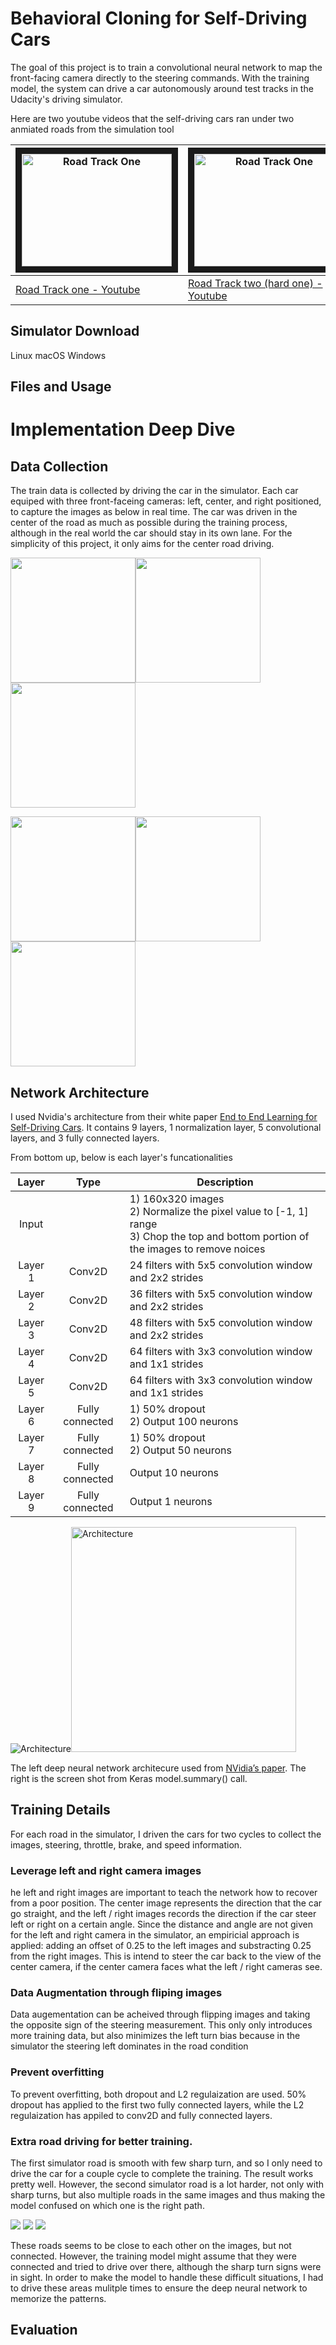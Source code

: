 # Behavioral Cloning for Self-Driving Cars

The goal of this project is to train a convolutional neural network to map the front-facing camera directly to the steering commands. With the training model, the system can drive a car autonomously around test tracks in the Udacity's driving simulator.

Here are two youtube videos that the self-driving cars ran under two anmiated roads from the simulation tool

| <a href="http://www.youtube.com/watch?feature=player_embedded&v=L6MeuvmfgOM" target="_blank"><img src="http://img.youtube.com/vi/L6MeuvmfgOM/0.jpg" alt="Road Track One" width="240" height="180" border="10" /></a> | <a href="http://www.youtube.com/watch?feature=player_embedded&v=MueOlce4iXw" target="_blank"><img src="http://img.youtube.com/vi/MueOlce4iXw/0.jpg" alt="Road Track One" width="240" height="180" border="10" /></a> |
|---|---|
|[Road Track one - Youtube](https://youtu.be/L6MeuvmfgOM)|[Road Track two (hard one) - Youtube](https://youtu.be/MueOlce4iXw) |

## Simulator Download
Linux
macOS
Windows

## Files and Usage

# Implementation Deep Dive

## Data Collection
The train data is collected by driving the car in the simulator. Each car equiped with three front-faceing cameras: left, center, and right positioned, to capture the images as below in real time. The car was driven in the center of the road as much as possible during the training process, although in the real world the car should stay in its own lane. For the simplicity of this project, it only aims for the center road driving.

<img src="images/left_1.jpg" width="200"><img src="images/center_1.jpg" width="200"><img src="images/right_1.jpg" width="200">

<img src="images/left_2.jpg" width="200"><img src="images/center_2.jpg" width="200"><img src="images/right_2.jpg" width="200">

## Network Architecture
I used Nvidia's architecture from their white paper [End to End Learning for Self-Driving Cars](https://arxiv.org/pdf/1604.07316.pdf). It contains 9 layers, 1 normalization layer, 5 convolutional layers, and 3 fully connected layers. 

From bottom up, below is each layer's funcationalities

| Layer | Type | Description |
| :---: | :---: | --- |
| Input |  | 1) 160x320 images <br> 2) Normalize the pixel value to [-1, 1] range <br> 3) Chop the top and bottom portion of the images to remove noices |
| Layer 1 | Conv2D | 24 filters with 5x5 convolution window and 2x2 strides |
| Layer 2 | Conv2D | 36 filters with 5x5 convolution window and 2x2 strides |
| Layer 3 | Conv2D | 48 filters with 5x5 convolution window and 2x2 strides |
| Layer 4 | Conv2D | 64 filters with 3x3 convolution window and 1x1 strides |
| Layer 5 | Conv2D | 64 filters with 3x3 convolution window and 1x1 strides |
| Layer 6 | Fully connected | 1) 50% dropout <br> 2) Output 100 neurons |
| Layer 7 | Fully connected | 1) 50% dropout <br> 2) Output 50 neurons |
| Layer 8 | Fully connected | Output 10 neurons |
| Layer 9 | Fully connected | Output 1 neurons |

<img src="images/nvidia_cnn.png" alt="Architecture"><img src="images/detail_cnn.png" alt="Architecture" width="360">

The left deep neural network architecure used from [NVidia’s paper](https://arxiv.org/pdf/1604.07316.pdf). The right is the screen shot from Keras model.summary() call.

## Training Details

For each road in the simulator, I driven the cars for two cycles to collect the images, steering, throttle, brake, and speed information. 

### Leverage left and right camera images

he left and right images are important to teach the network how to recover from a poor position. The center image represents the direction that the car go straight, and the left / right images records the direction if the car steer left or right on a certain angle. Since the distance and angle are not given for the left and right camera in the simulator, an empiricial approach is applied: adding an offset of 0.25 to the left images and substracting 0.25 from the right images. This is intend to steer the car back to the view of the center camera, if the center camera faces what the left / right cameras see.

### Data Augmentation through fliping images

Data augementation can be acheived through flipping images and taking the opposite sign of the steering measurement. This only only introduces more training data, but also minimizes the left turn bias because in the simulator the steering left dominates in the road condition

### Prevent overfitting

To prevent overfitting, both dropout and L2 regulaization are used. 50% dropout has applied to the first two fully connected layers, while the L2 regulaization has appiled to conv2D and fully connected layers.

### Extra road driving for better training.

The first simulator road is smooth with few sharp turn, and so I only need to drive the car for a couple cycle to complete the training. The result works pretty well. However, the second simulator road is a lot harder, not only with sharp turns, but also multiple roads in the same images and thus making the model confused on which one is the right path.

<img src="images/multi_roads_1.jpg">
<img src="images/multi_roads_2.jpg">
<img src="images/multi_roads_3.jpg">

These roads seems to be close to each other on the images, but not connected. However, the training model might assume that they were connected and tried to drive over there, although the sharp turn signs were in sight. In order to make the model to handle these difficult situations, I had to drive these areas mulitple times to ensure the deep neural network to memorize the patterns.

## Evaluation


